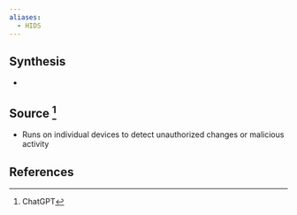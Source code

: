```yaml
---
aliases:
  - HIDS
---
```

## Synthesis
- 
## Source [^1]
- Runs on individual devices to detect unauthorized changes or malicious activity
## References

[^1]: ChatGPT